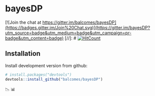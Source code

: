 # bayesDP
[![Join the chat at https://gitter.im/balcomes/bayesDP](https://badges.gitter.im/Join%20Chat.svg)](https://gitter.im/bayesDP?utm_source=badge&utm_medium=badge&utm_campaign=pr-badge&utm_content=badge)
[//]: # [![HitCount](https://hitt.herokuapp.com/balcomes/bayesDP.svg)](https://github.com/balcomes/bayesDP)
## Installation

Install development version from github:

```R
# install.packages("devtools")
devtools::install_github("balcomes/bayesDP")
```

:chart_with_downwards_trend:  :bar_chart:
